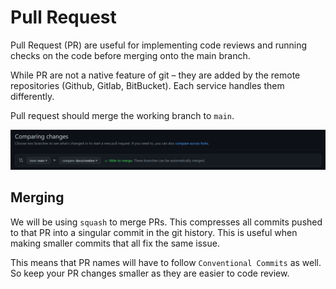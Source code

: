 # Pull Request

Pull Request (PR) are useful for implementing code reviews and running checks on the code before merging onto the main branch.

While PR are not a native feature of git &ndash; they are added by the remote repositories (Github, Gitlab, BitBucket). Each service handles them differently.

Pull request should merge the working branch to `main`.

![Github Pull Request](../static/screenshots/github-pr.png)

## Merging

We will be using `squash` to merge PRs. This compresses all commits pushed to that PR into a singular commit in the git history. This is useful when making smaller commits that all fix the same issue.

This means that PR names will have to follow `Conventional Commits` as well. So keep your PR changes smaller as they are easier to code review.
